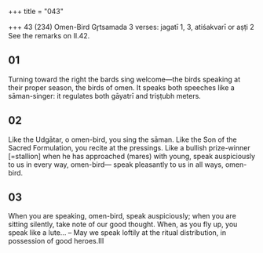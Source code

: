 +++
title = "043"

+++
43 (234)
Omen-Bird
Gr̥tsamada
3 verses: jagatī 1, 3, atiśakvarī or aṣṭi 2
See the remarks on II.42.
## 01
Turning toward the right the bards sing welcome—the birds speaking at  their proper season, the birds of omen.
It speaks both speeches like a sāman-singer: it regulates both gāyatrī and  triṣṭubh meters. 
## 02
Like the Udgātar, o omen-bird, you sing the sāman. Like the Son of the  Sacred Formulation, you recite at the pressings.
Like a bullish prize-winner [=stallion] when he has approached (mares)  with young, speak auspiciously to us in every way, omen-bird—
speak pleasantly to us in all ways, omen-bird.
## 03
When you are speaking, omen-bird, speak auspiciously; when you are  sitting silently, take note of our good thought.
When, as you fly up, you speak like a lute... – May we speak loftily at the  ritual distribution, in possession of good heroes.III